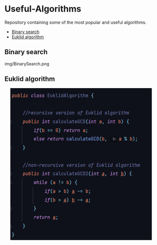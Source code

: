# Useful-Algorithms
Repository containing some of the most popular and useful algorithms.


- [Binary search](#binary-search)
- [Euklid algorithm](#euklid-algorithm)

## Binary search
img/BinarySearch.png
## Euklid algorithm
<p align="center"><a href="./src/EuklidAlgorithm.java"> <img src="./img/EuklidAlgorithm.png"></a></p>